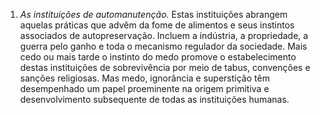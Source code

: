 ﻿1. *As instituições de automanutenção.* Estas instituições abrangem aquelas práticas que advêm da fome de alimentos e seus instintos associados de autopreservação. Incluem a indústria, a propriedade, a guerra pelo ganho e toda o mecanismo regulador da sociedade. Mais cedo ou mais tarde o instinto do medo promove o estabelecimento destas instituições de sobrevivência por meio de tabus, convenções e sanções religiosas. Mas medo, ignorância e superstição têm desempenhado um papel proeminente na origem primitiva e  desenvolvimento subsequente de todas as instituições humanas.